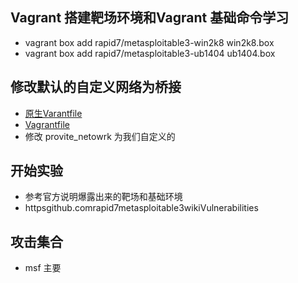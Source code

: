 ## Vagrant 搭建靶场环境和Vagrant 基础命令学习

- vagrant box add rapid7/metasploitable3-win2k8 win2k8.box
- vagrant box add rapid7/metasploitable3-ub1404 ub1404.box 


## 修改默认的自定义网络为桥接
- [原生Varantfile](https://github.com/rapid7/metasploitable3/blob/master/Vagrantfile)
- [Vagrantfile](./Vagrantfile)
- 修改 provite_netowrk 为我们自定义的


## 开始实验
- 参考官方说明爆露出来的靶场和基础环境
- httpsgithub.comrapid7metasploitable3wikiVulnerabilities

## 攻击集合
- msf 主要
